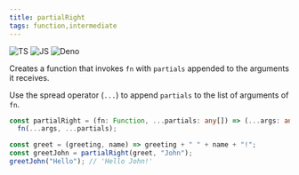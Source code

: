 ```yaml
---
title: partialRight
tags: function,intermediate
---
```


![TS](https://img.shields.io/badge/supports-typescript-blue.svg?style=flat-square)
![JS](https://img.shields.io/badge/supports-javascript-yellow.svg?style=flat-square)
![Deno](https://img.shields.io/badge/supports-deno-green.svg?style=flat-square)

Creates a function that invokes `fn` with `partials` appended to the arguments it receives.

Use the spread operator (`...`) to append `partials` to the list of arguments of `fn`.

```ts
const partialRight = (fn: Function, ...partials: any[]) => (...args: any[]) =>
  fn(...args, ...partials);
```

```ts
const greet = (greeting, name) => greeting + " " + name + "!";
const greetJohn = partialRight(greet, "John");
greetJohn("Hello"); // 'Hello John!'
```
